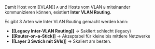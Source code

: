 Damit Host vom [[VLAN]] `A` und Hosts vom VLAN `B` miteinander kommunizieren können, existiert **Inter VLAN Routing**.

Es gibt 3 Arten wie Inter VLAN Routing gemacht werden kann:
- **[[Legacy Inter-VLAN Routing]]** -> Sakliert schlecht (legacy)
- **[[Router-on-a-Stick]]** -> Akzeptabel für kleine bis mittlere Netzwerke
- **[[Layer 3 Swtich mit SVIs]]** -> Skaliert am besten.

